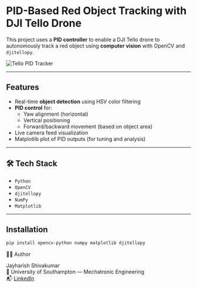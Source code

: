 # PID-Based Red Object Tracking with DJI Tello Drone

This project uses a **PID controller** to enable a DJI Tello drone to autonomously track a red object using **computer vision** with OpenCV and `djitellopy`.

![Tello PID Tracker](https://github.com/jayshiv06/PID-Based-Red-Object-Tracking-with-DJI-Tello-Drone/assets/your-image-link) <!-- Optional: add GIF or screenshot -->

---

## Features

- Real-time **object detection** using HSV color filtering
- **PID control** for:
  - Yaw alignment (horizontal)
  - Vertical positioning
  - Forward/backward movement (based on object area)
- Live camera feed visualization
- Matplotlib plot of PID outputs (for tuning and analysis)

---

## 🛠️ Tech Stack

- `Python`
- `OpenCV`
- `djitellopy`
- `NumPy`
- `Matplotlib`

---

## Installation

```bash
pip install opencv-python numpy matplotlib djitellopy
```

🧑‍💻 Author

Jayharish Shivakumar <br>
📍 University of Southampton — Mechatronic Engineering <br>
📬 [LinkedIn](https://www.linkedin.com/in/jayharish-shivakumar-18591b275?lipi=urn%3Ali%3Apage%3Ad_flagship3_profile_view_base_contact_details%3BJ8gsKPwrTfK399uKGHno3w%3D%3D)
